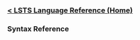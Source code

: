 
### [< LSTS Language Reference (Home)](https://andrew-johnson-4.github.io/lsts-language-reference/)

### Syntax Reference

